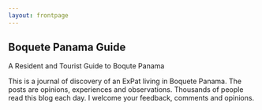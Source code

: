 ```yaml
---
layout: frontpage
---
```


## Boquete Panama Guide

A Resident and Tourist Guide to Boqute Panama

This is a journal of discovery of an ExPat living in Boquete Panama. The 
posts are opinions, experiences and observations. Thousands of people 
read this blog each day. I welcome your feedback, comments and opinions.
